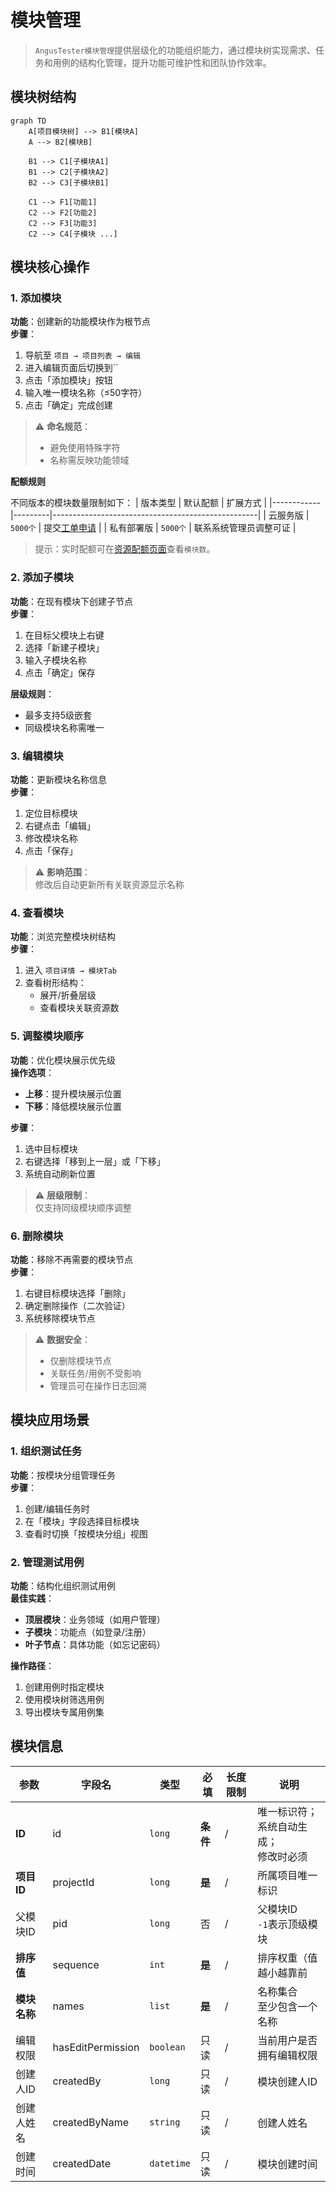 # 模块管理

> `AngusTester模块管理`提供层级化的功能组织能力，通过模块树实现需求、任务和用例的结构化管理，提升功能可维护性和团队协作效率。

## 模块树结构

```mermaid
graph TD
    A[项目模块树] --> B1[模块A]
    A --> B2[模块B]

    B1 --> C1[子模块A1]
    B1 --> C2[子模块A2]
    B2 --> C3[子模块B1]
    
    C1 --> F1[功能1]
    C2 --> F2[功能2]
    C2 --> F3[功能3]
    C2 --> C4[子模块 ...]
```

## 模块核心操作

### 1. 添加模块
**功能**：创建新的功能模块作为根节点  
**步骤**：
1. 导航至 `项目 → 项目列表 → 编辑`
2. 进入编辑页面后切换到``
2. 点击「添加模块」按钮
3. 输入唯一模块名称（≤50字符）
4. 点击「确定」完成创建

> ⚠️ **命名规范**：
> - 避免使用特殊字符
> - 名称需反映功能领域

**配额规则**

不同版本的模块数量限制如下：
| 版本类型   | 默认配额    | 扩展方式                                              |
|------------|---------|---------------------------------------------------|
| 云服务版   | `5000个` | 提交[工单申请](https://wo.xcan.cloud/workorders/create) |
| 私有部署版 | `5000个` | 联系系统管理员调整可证                                 |

> 提示：实时配额可在[资源配额页面](../../introduction/quotas)查看`模块数`。

### 2. 添加子模块
**功能**：在现有模块下创建子节点  
**步骤**：
1. 在目标父模块上右键
2. 选择「新建子模块」
3. 输入子模块名称
4. 点击「确定」保存

**层级规则**：
- 最多支持5级嵌套
- 同级模块名称需唯一

### 3. 编辑模块
**功能**：更新模块名称信息  
**步骤**：
1. 定位目标模块
2. 右键点击「编辑」
3. 修改模块名称
4. 点击「保存」

> ⚠️ **影响范围**：  
> 修改后自动更新所有关联资源显示名称

### 4. 查看模块
**功能**：浏览完整模块树结构  
**步骤**：
1. 进入 `项目详情 → 模块Tab`
2. 查看树形结构：
   - 展开/折叠层级
   - 查看模块关联资源数

### 5. 调整模块顺序
**功能**：优化模块展示优先级  
**操作选项**：
- **上移**：提升模块展示位置
- **下移**：降低模块展示位置

**步骤**：
1. 选中目标模块
2. 右键选择「移到上一层」或「下移」
3. 系统自动刷新位置

> ⚠️ **层级限制**：  
> 仅支持同级模块顺序调整

### 6. 删除模块
**功能**：移除不再需要的模块节点  
**步骤**：
1. 右键目标模块选择「删除」
2. 确定删除操作（二次验证）
3. 系统移除模块节点

> ⚠️ **数据安全**：
> - 仅删除模块节点
> - 关联任务/用例不受影响
> - 管理员可在操作日志回溯

## 模块应用场景

### 1. 组织测试任务
**功能**：按模块分组管理任务  
**步骤**：
1. 创建/编辑任务时
2. 在「模块」字段选择目标模块
3. 查看时切换「按模块分组」视图

### 2. 管理测试用例
**功能**：结构化组织测试用例  
**最佳实践**：
- **顶层模块**：业务领域（如用户管理）
- **子模块**：功能点（如登录/注册）
- **叶子节点**：具体功能（如忘记密码）

**操作路径**：
1. 创建用例时指定模块
2. 使用模块树筛选用例
3. 导出模块专属用例集

## 模块信息

| 参数                 | 字段名              | 类型         | 必填 | 长度限制 | 说明                                                                 |
|----------------------|--------------------|--------------|----------|----------|----------------------------------------------------------------------|
| **ID**           | id                 | `long`       | **条件** | /        | 唯一标识符；<br/>系统自动生成；<br/>修改时必须                                                |
| **项目ID**           | projectId          | `long`       | **是**   | /        | 所属项目唯一标识                                                     |
| 父模块ID         | pid                | `long`       | 否       | /        | 父模块ID<br/>`-1`表示顶级模块                                        |
| **排序值**           | sequence           | `int`        | **是**   | /        | 排序权重（值越小越靠前                                             |
| **模块名称**       | names              | `list`       | **是**   | /        | 名称集合<br/>至少包含一个名称                                   |
| 编辑权限             | hasEditPermission  | `boolean`    | 只读       | /        | 当前用户是否拥有编辑权限                                             |
| 创建人ID             | createdBy          | `long`       | 只读       | /        | 模块创建人ID                                            |
| 创建人姓名           | createdByName      | `string`     | 只读       | /        | 创建人姓名                                              |
| 创建时间             | createdDate        | `datetime`   | 只读       | /        | 模块创建时间                                             |
